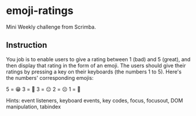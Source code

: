 # emoji-ratings
Mini Weekly challenge from Scrimba.

## Instruction

You job is to enable users to give a rating between 1 (bad) and 5 (great), 
and then display that rating in the form of an emoji. The users should give 
their ratings by pressing a key on their keyboards (the numbers 1 to 5). 
Here's the numbers' corresponding emojis:

5 = 😁
3 = 🙂
3 = 😐
2 = ☹️
1 = 🤬

Hints: event listeners, keyboard events, key codes, 
focus, focusout, DOM manipulation, tabindex
